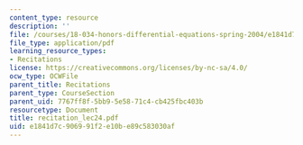 ```yaml
---
content_type: resource
description: ''
file: /courses/18-034-honors-differential-equations-spring-2004/e1841d7c906991f2e10be89c583030af_recitation_lec24.pdf
file_type: application/pdf
learning_resource_types:
- Recitations
license: https://creativecommons.org/licenses/by-nc-sa/4.0/
ocw_type: OCWFile
parent_title: Recitations
parent_type: CourseSection
parent_uid: 7767ff8f-5bb9-5e58-71c4-cb425fbc403b
resourcetype: Document
title: recitation_lec24.pdf
uid: e1841d7c-9069-91f2-e10b-e89c583030af
---
```

